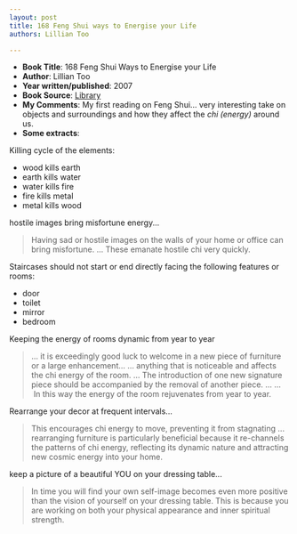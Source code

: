 ```yaml
---
layout: post
title: 168 Feng Shui ways to Energise your Life
authors: Lillian Too

---
```


- **Book Title**: 168 Feng Shui Ways to Energise your Life
- **Author**: Lillian Too
- **Year written/published**: 2007
- **Book Source**: [Library](http://vistaweb.nlb.gov.sg/cgi-bin/cw_cgi?fullRecord+7689+3002+12949435+1+0)
- **My Comments**: My first reading on Feng Shui... very interesting take on objects and surroundings and how they affect the _chi (energy)_ around us.
- **Some extracts**:

Killing cycle of the elements:

- wood kills earth
- earth kills water
- water kills fire
- fire kills metal
- metal kills wood

hostile images bring misfortune energy...

> Having sad or hostile images on the walls of your home or office can bring misfortune. ... These emanate hostile chi very quickly.

Staircases should not start or end directly facing the following features or rooms:

- door
- toilet
- mirror
- bedroom

Keeping the energy of rooms dynamic from year to year

> ... it is exceedingly good luck to welcome in a new piece of furniture or a large enhancement... ... anything that is noticeable and affects the chi energy of the room. ... The introduction of one new signature piece should be accompanied by the removal of another piece. ... ...  In this way the energy of the room rejuvenates from year to year.

Rearrange your decor at frequent intervals...

> This encourages chi energy to move, preventing it from stagnating ... rearranging furniture is particularly beneficial because it re-channels the patterns of chi energy, reflecting its dynamic nature and attracting new cosmic energy into your home.

keep a picture of a beautiful YOU on your dressing table...

> In time you will find your own self-image becomes even more positive than the vision of yourself on your dressing table. This is because you are working on both your physical appearance and inner spiritual strength.
